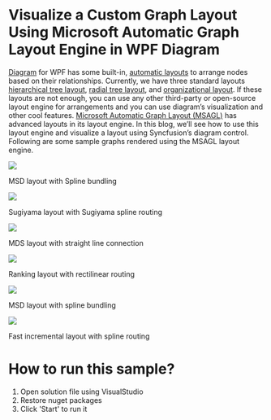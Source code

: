 # Visualize a Custom Graph Layout Using Microsoft Automatic Graph Layout Engine in WPF Diagram
[Diagram](http://help.syncfusion.com/wpf/sfdiagram/) for WPF has some built-in, [automatic layouts](https://help.syncfusion.com/wpf/sfdiagram/automatic-layouts) to arrange nodes based on their relationships. Currently, we have three standard layouts [hierarchical tree layout](https://help.syncfusion.com/wpf/sfdiagram/automatic-layouts#hierarchical-tree-layout), [radial tree layout](https://help.syncfusion.com/wpf/sfdiagram/automatic-layouts#hierarchical-tree-layout), and [organizational layout](https://help.syncfusion.com/wpf/sfdiagram/automatic-layouts#organization-layout). If these layouts are not enough, you can use any other third-party or open-source layout engine for arrangements and you can use diagram’s visualization and other cool features. [Microsoft Automatic Graph Layout (MSAGL)](https://www.microsoft.com/en-us/research/project/microsoft-automatic-graph-layout/) has advanced layouts in its layout engine. In this blog, we’ll see how to use this layout engine and visualize a layout using Syncfusion’s diagram control. Following are some sample graphs rendered using the MSAGL layout engine.  

![](https://blog.syncfusion.com/wp-content/uploads/2018/08/image-238.png)  

MSD layout with Spline bundling  

![](https://blog.syncfusion.com/wp-content/uploads/2018/08/image-239.png)  

Sugiyama layout with Sugiyama spline routing

![](https://blog.syncfusion.com/wp-content/uploads/2018/08/image-240.png)  

MDS layout with straight line connection

![](https://blog.syncfusion.com/wp-content/uploads/2018/08/image-241.png)  

Ranking layout with rectilinear routing

![](https://blog.syncfusion.com/wp-content/uploads/2018/08/image-81.jpg)  

MSD layout with spline bundling

![](https://blog.syncfusion.com/wp-content/uploads/2018/08/image-242.png)  

Fast incremental layout with spline routing

# How to run this sample?
1. Open solution file using VisualStudio
2. Restore nuget packages
3. Click 'Start' to run it
